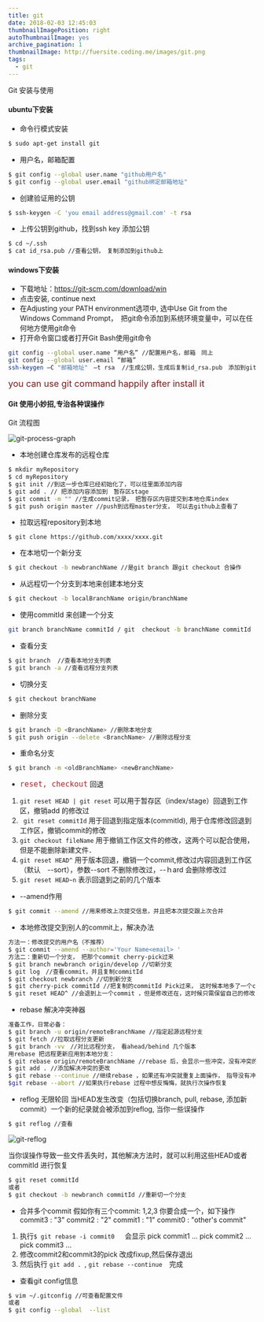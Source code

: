 ```yaml
---
title: git
date: 2018-02-03 12:45:03
thumbnailImagePosition: right
autoThumbnailImage: yes
archive_pagination: 1
thumbnailImage: http://fuersite.coding.me/images/git.png
tags:
  - git
---
```

Git 安装与使用
<!-- more -->

#### ubuntu下安装
- 命令行模式安装
``` bash
$ sudo apt-get install git
```
- 用户名，邮箱配置
``` bash
$ git config --global user.name "github用户名"
$ git config --global user.email "github绑定邮箱地址"
```
- 创建验证用的公钥
``` bash
$ ssh-keygen -C 'you email address@gmail.com' -t rsa
```
- 上传公钥到github，找到ssh key 添加公钥
``` bash
$ cd ~/.ssh
$ cat id_rsa.pub //查看公钥，　复制添加到github上
```
#### windows下安装
- 下载地址：https://git-scm.com/download/win
- 点击安装, continue next
-  在Adjusting your PATH environment选项中, 选中Use Git from the Windows Command Prompt，　把git命令添加到系统环境变量中，可以在任何地方使用git命令
-  打开命令窗口或者打开Git Bash使用git命令

``` bash
git config --global user.name “用户名” //配置用户名，邮箱　同上
git config --global user.email “邮箱”
ssh-keygen –C "邮箱地址"　–t rsa  //生成公钥，生成后复制id_rsa.pub　添加到github ssh key

```

<font color="#7d1c1c" size=4> you can use git command happily after install it</font>

#### Git 使用小妙招,专治各种误操作

Git 流程图

![git-process-graph](http://fuersite.coding.me/images/gitProcess.png)

- 本地创建仓库发布的远程仓库
``` bash
$ mkdir myRepository
$ cd myRepository
$ git init //到这一步仓库已经初始化了，可以往里面添加内容
$ git add . // 把添加内容添加到　暂存区stage
$ git commit -m "" //生成commit记录，　把暂存区内容提交到本地仓库index
$ git push origin master //push到远程master分支，　可以去github上查看了
```
- 拉取远程repository到本地
```
$ git clone https://github.com/xxxx/xxxx.git
```
- 在本地切一个新分支
``` bash
$ git checkout -b newbranchName //是git branch 跟git checkout 合操作
```
- 从远程切一个分支到本地来创建本地分支
``` bash
$ git checkout -b localBranchName origin/branchName
```
- 使用commitId 来创建一个分支
``` bash
git branch branchName commitId / git  checkout -b branchName commitId
```
- 查看分支
``` bash
$ git branch  //查看本地分支列表
$ git branch -a //查看远程分支列表
```
- 切换分支
``` bash
$ git checkout branchName
```
- 删除分支
``` bash
$ git branch -D <BranchName> //删除本地分支
$ git push origin --delete <BranchName> //删除远程分支
```
- 重命名分支
``` bash
$ git branch -m <oldBranchName> <newBranchName>
```
- <font size= 4 color=#A52A2A>`reset, checkout`</font>  回退

1. `git reset HEAD | git reset`
可以用于暂存区（index/stage）回退到工作区，撤销add 的修改过
2. ` git reset commitId`
用于回退到指定版本(commitId), 用于仓库修改回退到工作区，撤销commit的修改
3. `git checkout fileName`
用于撤销工作区文件的修改，这两个可以配合使用，但是不能删除新建文件．
4. `git reset HEAD^`
用于版本回退，撤销一个commit,修改过内容回退到工作区（默认　--sort），参数--sort 不删除修改过，--ｈard 会删除修改过
5. `git reset HEAD~n`
表示回退到之前的几个版本


- --amend作用
``` bash
$ git commit --amend //用来修改上次提交信息，并且把本次提交跟上次合并
```
- 本地修改提交到别人的commit上，解决办法
``` bash
方法一：修改提交的用户名（不推荐）
$ git commit --amend --author='Your Name<email> '
方法二：重新切一个分支，　把那个commit cherry-pick过来
$ git branch newbranch origin/develop //切新分支
$ git log　//查看commit，并且复制commitId
$ git checkout newbranch //切到新分支
$ git cherry-pick commitId //把复制的commitId Pick过来，　这时候本地多了一个commit
$ git reset HEAD^ //会退到上一个commit ，但是修改还在，这时候只需保留自己的修改，别人的修改丢弃
```
- rebase 解决冲突神器
``` bash
准备工作，日常必备：
$ git branch -u origin/remoteBranchName //指定起源远程分支
$ git fetch //拉取远程分支更新
$ git branch -vv　//对比远程分支，　看ahead/behind 几个版本
用rebase 把远程更新应用到本地分支：
$ git rebase origin/remoteBranchName //rebase 后，会显示一些冲突，没有冲突的话就会自动合并，有冲突的话就需要手动解决冲突然后进行下面操作．
$ git add . //添加解决冲突的更改
$ git rebase --continue //继续rebase ，如果还有冲突就重复上面操作，　指导没有冲突．
$git rebase --abort //如果执行rebase 过程中想反悔悔，就执行次操作恢复
```
- reflog 无限轮回
当HEAD发生改变（包括切换branch, pull, rebase, 添加新commit）一个新的纪录就会被添加到reflog, 当你一些误操作
``` bash
$ git reflog //查看
```
![git-reflog](http://fuersite.coding.me/images/reflog.png)

当你误操作导致一些文件丢失时，其他解决方法时，就可以利用这些HEAD或者commitId 进行恢复
``` bash
$ git reset commitId
或者
$ git checkout -b newbranch commitId //重新切一个分支
```
- 合并多个commit
假如你有三个commit: 1,2,3 你要合成一个，如下操作
          commit3 : "3"
          commit2 : "2"
          commit1 : "1"
          commit0 : "other's commit"
1. 执行`$ git rebase -i commit0 `　会显示
          pick commit1 ...
          pick commit2 ...
          pick commit3 ...
2. 修改commit2和commit3的pick 改成fixup,然后保存退出
3. 然后执行 `git add . `, `git rebase --continue`　完成

- 查看git config信息
``` bash
$ vim ~/.gitconfig //可查看配置文件
或者
$ git config --global  --list
```
